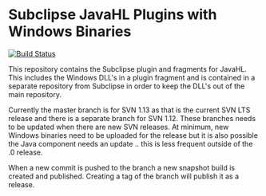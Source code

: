 # Subclipse JavaHL Plugins with Windows Binaries

[![Build Status](https://travis-ci.org/subclipse/javahl-windows.svg?branch=master)](https://travis-ci.org/subclipse/javahl-windows)

This repository contains the Subclipse plugin and fragments for JavaHL. This includes
the Windows DLL's in a plugin fragment and is contained in a separate repository from
Subclipse in order to keep the DLL's out of the main repository.

Currently the master branch is for SVN 1.13 as that is the current SVN LTS release and there
is a separate branch for SVN 1.12. These branches needs to be updated when there are new SVN
releases. At minimum, new Windows binaries need to be uploaded for the release but it is also
possible the Java component needs an update .. this is less frequent outside of the .0 release.

When a new commit is pushed to the branch a new snapshot build is created and published. Creating
a tag of the branch will publish it as a release.
